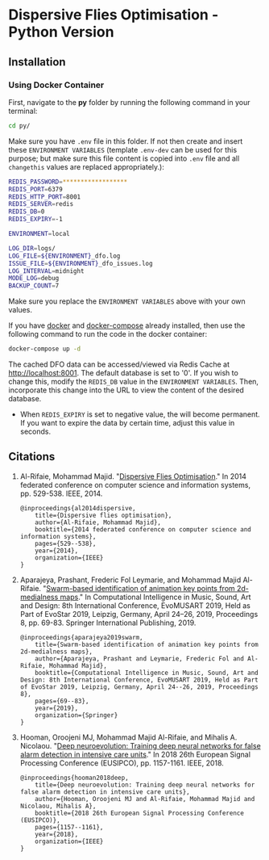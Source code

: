 # Dispersive Flies Optimisation - Python Version

## Installation

### Using Docker Container

First, navigate to the **py** folder by running the following command in your terminal:

```bash
cd py/
```

Make sure you have ```.env``` file in this folder. If not then create and insert these ```ENVIRONMENT VARIABLES``` (template ```.env-dev``` can be used for this purpose; but make sure this file content is copied into ```.env``` file and all ```changethis``` values are replaced appropriately.):

```bash
REDIS_PASSWORD=******************
REDIS_PORT=6379
REDIS_HTTP_PORT=8001
REDIS_SERVER=redis
REDIS_DB=0
REDIS_EXPIRY=-1

ENVIRONMENT=local

LOG_DIR=logs/
LOG_FILE=${ENVIRONMENT}_dfo.log
ISSUE_FILE=${ENVIRONMENT}_dfo_issues.log
LOG_INTERVAL=midnight
MODE_LOG=debug
BACKUP_COUNT=7
```

Make sure you replace the ```ENVIRONMENT VARIABLES``` above with your own values.

If you have [docker](https://docs.docker.com/engine/install/) and [docker-compose](https://docs.docker.com/compose/install/) already installed, then use the following command to run the code in the docker container:

```bash
docker-compose up -d
```

The cached DFO data can be accessed/viewed via Redis Cache at [http://localhost:8001](http://localhost:8001). The default database is set to '0'. If you wish to change this, modify the ```REDIS_DB``` value in the ```ENVIRONMENT VARIABLES```. Then, incorporate this change into the URL to view the content of the desired database.

- When ```REDIS_EXPIRY``` is set to negative value, the will become permanent. If you want to expire the data by certain time, adjust this value in seconds.


## Citations
1. Al-Rifaie, Mohammad Majid. "[Dispersive Flies Optimisation](https://research.gold.ac.uk/id/eprint/17262/1/2014_DFO.pdf)." In 2014 federated conference on computer science and information systems, pp. 529-538. IEEE, 2014.
    ```
    @inproceedings{al2014dispersive,
        title={Dispersive flies optimisation},
        author={Al-Rifaie, Mohammad Majid},
        booktitle={2014 federated conference on computer science and information systems},
        pages={529--538},
        year={2014},
        organization={IEEE}
    }
    ```

2. Aparajeya, Prashant, Frederic Fol Leymarie, and Mohammad Majid Al-Rifaie. "[Swarm-based identification of animation key points from 2d-medialness maps](https://gala.gre.ac.uk/id/eprint/23765/7/23765%20AL-RIFAIE_Swarm-Based_Identification_of_Animation_Key_Points_2019.pdf)." In Computational Intelligence in Music, Sound, Art and Design: 8th International Conference, EvoMUSART 2019, Held as Part of EvoStar 2019, Leipzig, Germany, April 24–26, 2019, Proceedings 8, pp. 69-83. Springer International Publishing, 2019.
    ```
    @inproceedings{aparajeya2019swarm,
        title={Swarm-based identification of animation key points from 2d-medialness maps},
        author={Aparajeya, Prashant and Leymarie, Frederic Fol and Al-Rifaie, Mohammad Majid},
        booktitle={Computational Intelligence in Music, Sound, Art and Design: 8th International Conference, EvoMUSART 2019, Held as Part of EvoStar 2019, Leipzig, Germany, April 24--26, 2019, Proceedings 8},
        pages={69--83},
        year={2019},
        organization={Springer}
    }
    ```
3. Hooman, Oroojeni MJ, Mohammad Majid Al-Rifaie, and Mihalis A. Nicolaou. "[Deep neuroevolution: Training deep neural networks for false alarm detection in intensive care units](https://research.gold.ac.uk/id/eprint/24107/1/Deep%20Neuroevolution%20Training%20Deep%20Neural%20Networks%20for%20False%20Alarm%20Detection%20in%20Intensive%20Care%20Units.pdf)." In 2018 26th European Signal Processing Conference (EUSIPCO), pp. 1157-1161. IEEE, 2018.
    ```
    @inproceedings{hooman2018deep,
        title={Deep neuroevolution: Training deep neural networks for false alarm detection in intensive care units},
        author={Hooman, Oroojeni MJ and Al-Rifaie, Mohammad Majid and Nicolaou, Mihalis A},
        booktitle={2018 26th European Signal Processing Conference (EUSIPCO)},
        pages={1157--1161},
        year={2018},
        organization={IEEE}
    }
    ```